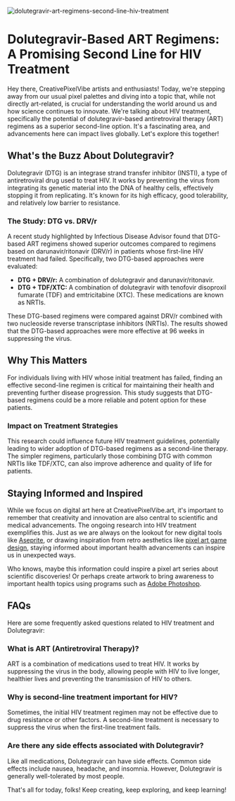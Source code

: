 ![dolutegravir-art-regimens-second-line-hiv-treatment](https://images.pexels.com/photos/6202736/pexels-photo-6202736.jpeg?auto=compress&cs=tinysrgb&fit=crop&h=627&w=1200)

# Dolutegravir-Based ART Regimens: A Promising Second Line for HIV Treatment

Hey there, CreativePixelVibe artists and enthusiasts! Today, we're stepping away from our usual pixel palettes and diving into a topic that, while not directly art-related, is crucial for understanding the world around us and how science continues to innovate. We're talking about HIV treatment, specifically the potential of dolutegravir-based antiretroviral therapy (ART) regimens as a superior second-line option. It's a fascinating area, and advancements here can impact lives globally. Let's explore this together!

## What's the Buzz About Dolutegravir?

Dolutegravir (DTG) is an integrase strand transfer inhibitor (INSTI), a type of antiretroviral drug used to treat HIV. It works by preventing the virus from integrating its genetic material into the DNA of healthy cells, effectively stopping it from replicating. It's known for its high efficacy, good tolerability, and relatively low barrier to resistance.

### The Study: DTG vs. DRV/r

A recent study highlighted by Infectious Disease Advisor found that DTG-based ART regimens showed superior outcomes compared to regimens based on darunavir/ritonavir (DRV/r) in patients whose first-line HIV treatment had failed. Specifically, two DTG-based approaches were evaluated:

*   **DTG + DRV/r:** A combination of dolutegravir and darunavir/ritonavir.
*   **DTG + TDF/XTC:** A combination of dolutegravir with tenofovir disoproxil fumarate (TDF) and emtricitabine (XTC). These medications are known as NRTIs.

These DTG-based regimens were compared against DRV/r combined with two nucleoside reverse transcriptase inhibitors (NRTIs). The results showed that the DTG-based approaches were more effective at 96 weeks in suppressing the virus.

## Why This Matters

For individuals living with HIV whose initial treatment has failed, finding an effective second-line regimen is critical for maintaining their health and preventing further disease progression. This study suggests that DTG-based regimens could be a more reliable and potent option for these patients.

### Impact on Treatment Strategies

This research could influence future HIV treatment guidelines, potentially leading to wider adoption of DTG-based regimens as a second-line therapy. The simpler regimens, particularly those combining DTG with common NRTIs like TDF/XTC, can also improve adherence and quality of life for patients.

## Staying Informed and Inspired

While we focus on digital art here at CreativePixelVibe.art, it's important to remember that creativity and innovation are also central to scientific and medical advancements. The ongoing research into HIV treatment exemplifies this. Just as we are always on the lookout for new digital tools like [Aseprite](https://www.aseprite.org/), or drawing inspiration from retro aesthetics like [pixel art game design](https://www.gamasutra.com/blogs/ChrisAlgoo/20170628/301462/Pixel_Art_Game_Design.php), staying informed about important health advancements can inspire us in unexpected ways.

Who knows, maybe this information could inspire a pixel art series about scientific discoveries! Or perhaps create artwork to bring awareness to important health topics using programs such as [Adobe Photoshop](https://www.adobe.com/products/photoshop.html).

## FAQs

Here are some frequently asked questions related to HIV treatment and Dolutegravir:

### What is ART (Antiretroviral Therapy)?

ART is a combination of medications used to treat HIV. It works by suppressing the virus in the body, allowing people with HIV to live longer, healthier lives and preventing the transmission of HIV to others.

### Why is second-line treatment important for HIV?

Sometimes, the initial HIV treatment regimen may not be effective due to drug resistance or other factors. A second-line treatment is necessary to suppress the virus when the first-line treatment fails.

### Are there any side effects associated with Dolutegravir?

Like all medications, Dolutegravir can have side effects. Common side effects include nausea, headache, and insomnia. However, Dolutegravir is generally well-tolerated by most people.


That's all for today, folks! Keep creating, keep exploring, and keep learning!
